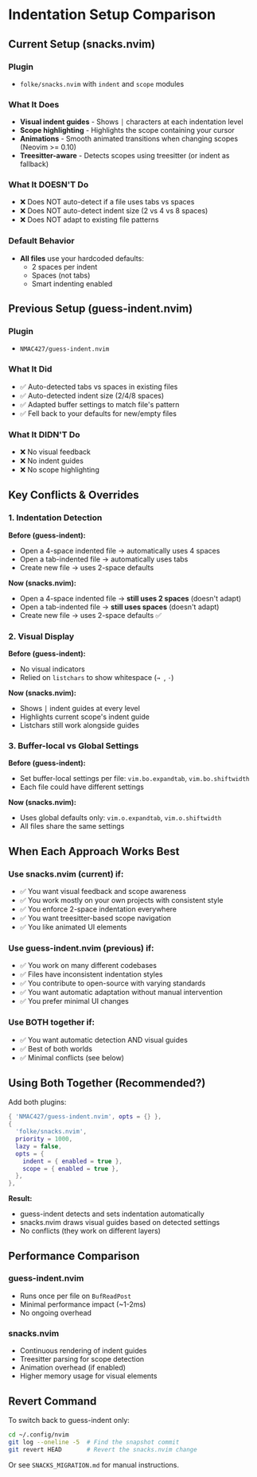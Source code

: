# Indentation Setup Comparison

## Current Setup (snacks.nvim)

### Plugin
- `folke/snacks.nvim` with `indent` and `scope` modules

### What It Does
- **Visual indent guides** - Shows `│` characters at each indentation level
- **Scope highlighting** - Highlights the scope containing your cursor
- **Animations** - Smooth animated transitions when changing scopes (Neovim >= 0.10)
- **Treesitter-aware** - Detects scopes using treesitter (or indent as fallback)

### What It DOESN'T Do
- ❌ Does NOT auto-detect if a file uses tabs vs spaces
- ❌ Does NOT auto-detect indent size (2 vs 4 vs 8 spaces)
- ❌ Does NOT adapt to existing file patterns

### Default Behavior
- **All files** use your hardcoded defaults:
  - 2 spaces per indent
  - Spaces (not tabs)
  - Smart indenting enabled

## Previous Setup (guess-indent.nvim)

### Plugin
- `NMAC427/guess-indent.nvim`

### What It Did
- ✅ Auto-detected tabs vs spaces in existing files
- ✅ Auto-detected indent size (2/4/8 spaces)
- ✅ Adapted buffer settings to match file's pattern
- ✅ Fell back to your defaults for new/empty files

### What It DIDN'T Do
- ❌ No visual feedback
- ❌ No indent guides
- ❌ No scope highlighting

## Key Conflicts & Overrides

### 1. Indentation Detection
**Before (guess-indent):**
- Open a 4-space indented file → automatically uses 4 spaces
- Open a tab-indented file → automatically uses tabs
- Create new file → uses 2-space defaults

**Now (snacks.nvim):**
- Open a 4-space indented file → **still uses 2 spaces** (doesn't adapt)
- Open a tab-indented file → **still uses spaces** (doesn't adapt)
- Create new file → uses 2-space defaults ✅

### 2. Visual Display
**Before (guess-indent):**
- No visual indicators
- Relied on `listchars` to show whitespace (`→ `, `·`)

**Now (snacks.nvim):**
- Shows `│` indent guides at every level
- Highlights current scope's indent guide
- Listchars still work alongside guides

### 3. Buffer-local vs Global Settings
**Before (guess-indent):**
- Set buffer-local settings per file: `vim.bo.expandtab`, `vim.bo.shiftwidth`
- Each file could have different settings

**Now (snacks.nvim):**
- Uses global defaults only: `vim.o.expandtab`, `vim.o.shiftwidth`
- All files share the same settings

## When Each Approach Works Best

### Use snacks.nvim (current) if:
- ✅ You want visual feedback and scope awareness
- ✅ You work mostly on your own projects with consistent style
- ✅ You enforce 2-space indentation everywhere
- ✅ You want treesitter-based scope navigation
- ✅ You like animated UI elements

### Use guess-indent.nvim (previous) if:
- ✅ You work on many different codebases
- ✅ Files have inconsistent indentation styles
- ✅ You contribute to open-source with varying standards
- ✅ You want automatic adaptation without manual intervention
- ✅ You prefer minimal UI changes

### Use BOTH together if:
- ✅ You want automatic detection AND visual guides
- ✅ Best of both worlds
- ✅ Minimal conflicts (see below)

## Using Both Together (Recommended?)

Add both plugins:

```lua
{ 'NMAC427/guess-indent.nvim', opts = {} },
{
  'folke/snacks.nvim',
  priority = 1000,
  lazy = false,
  opts = {
    indent = { enabled = true },
    scope = { enabled = true },
  },
},
```

**Result:**
- guess-indent detects and sets indentation automatically
- snacks.nvim draws visual guides based on detected settings
- No conflicts (they work on different layers)

## Performance Comparison

### guess-indent.nvim
- Runs once per file on `BufReadPost`
- Minimal performance impact (~1-2ms)
- No ongoing overhead

### snacks.nvim
- Continuous rendering of indent guides
- Treesitter parsing for scope detection
- Animation overhead (if enabled)
- Higher memory usage for visual elements

## Revert Command

To switch back to guess-indent only:

```bash
cd ~/.config/nvim
git log --oneline -5  # Find the snapshot commit
git revert HEAD       # Revert the snacks.nvim change
```

Or see `SNACKS_MIGRATION.md` for manual instructions.
